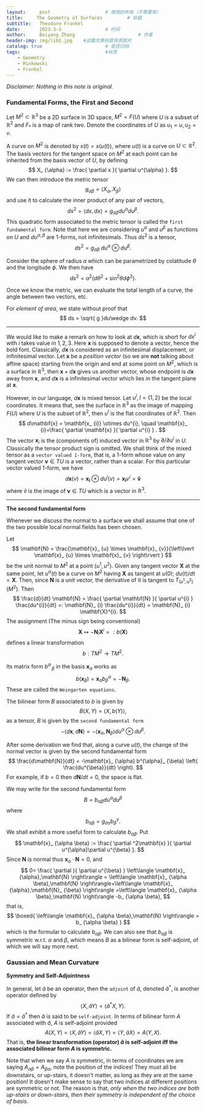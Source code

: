 ```yaml
---
layout:     post   				    # 使用的布局（不需要改）
title:     The Geometry of Surfaces			# 标题 
subtitle:   Theodore Frankel
date:       2023-3-3 				# 时间
author:     Baiyang Zhang 						# 作者
header-img: img/lib2.jpg 	#这篇文章标题背景图片
catalog: true 						# 是否归档
tags:								#标签
    - Geometry
    - Minkowski
    - Frankel
---
```


*Disclaimer: Nothing in this note is original.*


### Fundamental Forms, the First and Second

Let $M^{2}\subset \mathbb{R}^{3}$ be a 2D surface in 3D space, $M^{2} = F(U)$ where $U$ is a subset of $\mathbb{R}^{2}$ and $F_ {\ast}$ is a map of rank two. Denote the coordinates of $U$ as $u_{1}=u,u_{2}=v$.

A curve on $M^{2}$ is denoted by $x(t) = x(u(t))$, where $u(t)$ is a curve on $U\subset \mathbb{R}^{2}$. The basis vectors for the tangent space on $M^{2}$ at each point can be inherited from the basis vector of $U$, by defining
$$
X_ {\alpha} := \frac{ \partial x }{ \partial u^{\alpha} }.
$$
We can then introduce the metric tensor
$$
g_ {\alpha \beta}=\left\langle X_ {\alpha},X_ {\beta} \right\rangle
$$
and use it to calculate the inner product of any pair of vectors,
$$
ds^{2} = \left\langle dx,dx \right\rangle =g_ {\alpha \beta}du^{\alpha}du^{\beta}.
$$
This quadratic form associated to the metric tensor is called the `first fundamental form`. Note that here we are considering $u^{\alpha}$ and $u^{\beta}$ as functions on $U$ and $du^{\alpha,\beta}$ are 1-forms, not infinitesimals. Thus $ds^{2}$ is a tensor, 
$$
ds^{2} = g_ {\alpha \beta} \;du^{\alpha}\otimes du^{\beta}.
$$

Consider the sphere of radius $a$ which can be parametrized by colatitude $\theta$ and the longitude $\phi$. We then have 
$$
ds^{2}=a^{2}(d\theta^{2}+\sin ^{2}\theta d\phi^{2}).
$$

Once we know the metric, we can evaluate the total length of a curve, the angle between two vectors, etc.

For *element of area*, we state without proof that 
$$
ds = \sqrt{ g }du\wedge dv.
$$

- - -

We would like to make a remark on how to look at $d\mathbf{x}$, which is short for $dx^{i}$ with $i$ takes value in $1,2,3$. Here $\mathbf{x}$ is supposed to denote a vector, hence the bold font. Classically, $d\mathbf{x}$ is considered as an infinitesimal displacement, or infinitesimal vector. Let $\mathbf{x}$ be a *position vector* (so we are **not** talking about affine space) starting from the origin and end at some point on $M^{2}$, which is a surface in $\mathbb{R}^{3}$, then $\mathbf{x}+d\mathbf{x}$ gives us another vector, whose endpoint is $d\mathbf{x}$ away from $\mathbf{x}$, and $d\mathbf{x}$ is a infinitesimal vector which lies in the tangent plane at $\mathbf{x}$. 

However, in our language, $d\mathbf{x}$ is mixed tensor. Let $u^{I},I=\{1,2\}$ be the local coordinates. It means that, see the surface in $\mathbb{R}^{3}$ as the image of mapping $F(U)$ where $U$ is the subset of $\mathbb{R}^{2}$, then $u^{I}$ is the flat coordinates of $\mathbb{R}^{2}$. Then 
$$
d\mathbf{x} = \mathbf{x_ {i}} \otimes du^{i}, \quad   \mathbf{x}_ {i}=\frac{ \partial \mathbf{x} }{ \partial u^{i} } .
$$
The vector $\mathbf{x}_ {i}$ is the (components of) induced vector in $\mathbb{R}^{3}$ by $\partial / \partial u^{i}$ in $U$. Classically the tensor product sign is omitted. We shall think of the mixed tensor as a `vector valued 1-form`, that is, a 1-form whose value on any tangent vector $\mathbf{v}\in TU$ is a vector, rather than a scalar. For this particular vector valued 1-form, we have 
$$
d\mathbf{x}(v) = \mathbf{x_ {i}} \otimes du^{i}(v) = \mathbf{x_ {i}} v^{i} = {\mathbf{\widetilde{v}}}
$$
where $\widetilde{v}$ is the image of $\mathbf{v}\in TU$ which is a vector in $\mathbb{R}^{3}$.

- - -
**The second fundamental form**

Whenever we discuss the normal to a surface we shall assume that one of the two possible local normal fields has been chosen.

Let 
$$
\mathbf{N} = \frac{\mathbf{x}_ {u} \times \mathbf{x}_ {v}}{\left\lvert \mathbf{x}_ {u} \times \mathbf{x}_ {v} \right\rvert }
$$
be the unit normal to $M^{2}$ at a point $(u^{1},u^{2})$. Given any tangent vector $\mathbf{X}$ at the same point, let $u^{\alpha}(t)$ be a curve on $M^{2}$ having $\mathbf{X}$ as tangent at $u(0)$; $du(t) / dt = \mathbf{X}$. Then, since $\mathbf{N}$ is a unit vector, the derivative of it is tangent to $T_ {(u^{1},u^{2})}(M^{2})$. Then
$$
\frac{d}{dt} \mathbf{N} = \frac{ \partial \mathbf{N} }{ \partial u^{i} } \frac{du^{i}}{dt} =: \mathbf{N}_ {i} \frac{du^{i}}{dt} = \mathbf{N}_ {i} \mathbf{X}^{i}.
$$
The assignment (The minus sign being conventional)
$$
\mathbf{X} \mapsto - \mathbf{N}_ {i} \mathbf{X}^{i} =: b(\mathbf{X})
$$
defines a linear transformation
$$
b: TM^{2} \to TM^{2}.
$$

Its matrix form $b^{\alpha}\, _{\beta}$  in the basis $\mathbf{x}_ {\alpha}$ works as 
$$
b(\mathbf{x}_ {\beta}) = \mathbf{x}_ {\alpha} b^{\alpha} _ {\beta} = -\mathbf{N}_ {\beta}.
$$
These are called the `Weingarten equations`.

The bilinear form $B$ associated to $b$ is given by
$$
B(X,Y) = \left\langle X,b(Y) \right\rangle,
$$
as a tensor, $B$ is given by the `second fundamental form`
$$
-\left\langle d\mathbf{x},d\mathbf{N} \right\rangle =-\left\langle \mathbf{x}_ {\alpha},\mathbf{N}_ {\beta} \right\rangle du^{\alpha}\otimes du^{\beta} .
$$

After some derivation we find that, along a curve $u(t)$, the change of the normal vector is given by the second fundamental form 
$$
\frac{d\mathbf{N}}{dt} = -\mathbf{x}_ {\alpha} b^{\alpha}_ {\beta} \left( \frac{du^{\beta}}{dt} \right).
$$
For example, if $b=0$ then $d\mathbf{N} / dt=0$, the space is flat.

We may write for the second fundamental form 
$$
B = b_ {\alpha \beta}du^{\alpha}du^{\beta}
$$
where 
$$
b_ {\alpha \beta}=g_ {\alpha \gamma}b^{\gamma}_ {\beta}.
$$
We shall exhibit a more useful form to calculate $b_ {\alpha \beta}$. Put
$$
\mathbf{x}_ {\alpha \beta} := \frac{ \partial ^2\mathbf{x} }{ \partial u^{\alpha}\partial u^{\beta} }.
$$
Since $\mathbf{N}$ is normal thus $\mathbf{x}_ {\alpha} \cdot \mathbf{N}=0$, and 
$$
0= \frac{ \partial  }{ \partial u^{\beta} } \left\langle \mathbf{x}_ {\alpha},\mathbf{N} \right\rangle = \left\langle \mathbf{x}_ {\alpha \beta},\mathbf{N} \right\rangle+\left\langle \mathbf{x}_ {\alpha},\mathbf{N}_ {\beta} \right\rangle   =\left\langle \mathbf{x}_ {\alpha \beta},\mathbf{N} \right\rangle -b_ {\alpha \beta},
$$
that is, 
$$
\boxed{
\left\langle \mathbf{x}_ {\alpha \beta},\mathbf{N} \right\rangle = b_ {\alpha \beta}
}
$$
which is the formular to calculate $b_ {\alpha \beta}$. We can also see that $b_ {\alpha \beta}$ is symmetric w.r.t. $\alpha$ and $\beta$, which means $B$ as a bilinear form is self-adjoint, of which we will say more next.


### Gaussian and Mean Curvature

**Symmetry and Self-Adjointness**

In general, let $\hat{a}$ be an operator, then the `adjoint` of $\hat{a}$, denoted $\hat{a}^\ast$, is another operator defined by 
$$
\left\langle X,\hat{a}Y \right\rangle =\left\langle \hat{a}^\ast X,Y \right\rangle .
$$
If $\hat{a}=\hat{a}^\ast$ then $\hat{a}$ is said to be `self-adjoint`. In terms of bilinear form $A$ associated with $\hat{a}$, $A$ is self-adjoint provided
$$
A(X,Y) = \left\langle X,\hat{a}Y \right\rangle  = \left\langle \hat{a}X,Y \right\rangle = \left\langle Y,\hat{a}X \right\rangle  = A(Y,X).
$$
That is, **the linear transformation (operator) $\hat{a}$ is self-adjoint iff the associated bilinear form $A$ is symmetric.** 

Note that when we say $A$ is symmetric, in terms of coordinates we are saying $A_ {\alpha \beta}=A_ {\beta \alpha}$, note the position of the indices! They must all be downstairs, or up-stairs, it doesn't matter, as long as they are at the same position! It doesn't make sense to say that two indices at different positions are symmetric or not. The reason is that, *only when the two indices are both up-stairs or down-stairs, then their symmetry is independent of the choice of basis*.

